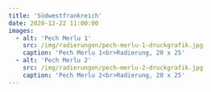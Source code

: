 ```yaml
---
title: 'Südwestfrankreich'
date: 2020-12-22 11:00:00
images:
  - alt: 'Pech Merlu 1'
    src: /img/radierungen/pech-merlu-1-druckgrafik.jpg
    caption: 'Pech Merlu 1<br>Radierung, 20 x 25'
  - alt: 'Pech Merlu 2'
    src: /img/radierungen/pech-merlu-2-druckgrafik.jpg
    caption: 'Pech Merlu 2<br>Radierung, 20 x 25'
---
```


